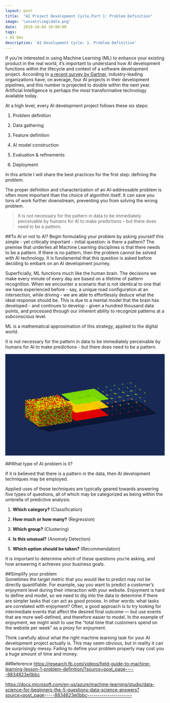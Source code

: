 ```yaml
---
layout: post
title:  "AI Project Development Cycle,Part 1: Problem Definition"
image: '\assets\img\data.png'
date:   2019-10-04 10:00:00
tags:
- AI Dev
description: 'AI Development Cycle: 1. Problem Definition'
---
```


If you’re interested in using Machine Learning (ML) to enhance your existing product in the real world, it’s important to understand how AI development functions within the lifecycle and context of a software development project. According to [a recent survey by Gartner](https://www.gartner.com/en/newsroom/press-releases/2019-07-15-gartner-survey-reveals-leading-organizations-expect-t), industry-leading organizations have, on average, four AI
projects in their development pipelines, and this number is projected to double within the next year. Artificial Intelligence is perhaps the most transformative technology available today.

At a high level, every AI development project follows these six steps:

1) Problem definition

2) Data gathering

3) Feature definition

4) AI model construction

5) Evaluation & refinements

6) Deployment

In this article I will share the best practices for the first step: defining the problem.

The proper definition and characterization of an AI-addressable problem is often more important than the choice of algorithm itself. It can save you tons of work further downstream, preventing you from solving the wrong problem.

>It is not necessary for the pattern in data to be immediately perceivable by humans for AI to make predictions - but there does need to be a pattern.



##To AI or not to AI?
Begin formulating your problem by asking yourself this simple - yet critically important - initial question: is there a pattern? The premise that underlies all Machine Learning disciplines is that there needs to be a pattern. If there is no pattern, then the problem cannot be solved with AI technology. It is fundamental that this question is asked before deciding to embark on an AI development journey.

Superficially, ML functions much like the human brain. The decisions we make every minute of every day are based on a lifetime of pattern recognition. When we encounter a scenario that is not identical to one that we have experienced before - say, a unique road configuration at an intersection, while driving - we are able to effortlessly deduce what the ideal response should be. This is due to a mental model that the brain has developed - and continues to develop - given a hundred thousand data points, and processed through our inherent ability to recognize patterns at a subconscious level.

ML is a mathematical approximation of this strategy, applied to the digital world.

It is not necessary for the pattern in data to be immediately perceivable by humans for AI to make predictions - but there does need to be a pattern.

![If it is believed that there is a pattern in the data, then AI development techniques may be employed.](..\assets\img\data.png)  

##What type of AI problem is it?

If it is believed that there is a pattern in the data, then AI development techniques may be employed.

Applied uses of these techniques are typically geared towards answering five types of questions, all of which may be categorized as being within the umbrella of predictive analysis:

1) **Which category?** (Classification)

2) **How much or how many?** (Regression)

3) **Which group?** (Clustering)

4) **Is this unusual?** (Anomaly Detection)

5) **Which option should be taken?** (Recommendation)

It is important to determine *which* of these questions you’re asking, and how answering it achieves your business goals.

##Simplify your problem  
Sometimes the target metric that you would like to predict may not be directly quantifiable. For example, say you want to predict a customer’s enjoyment level during their interaction with your website. Enjoyment is hard to define and model, so we need to dig into the data to determine if there are simpler tasks that can act as good proxies. In other words: what tasks are correlated with enjoyment? Often, a good approach is to try looking for intermediate events that affect the desired final outcome — but use events that are more well-defined, and therefore easier to model. In the example of enjoyment, we might wish to use the “total time that customers spend on the website per week” as a proxy for enjoyment.  

Think carefully about what the right machine learning task for your AI development project actually is. This may seem obvious, but in reality it can be surprisingly messy. Failing to define your problem properly may cost you a huge amount of time and money.  

##Reference
https://research.fb.com/videos/field-guide-to-machine-learning-lesson-1-problem-definition/?source=post_page-----8834823e0bbc  

https://docs.microsoft.com/en-us/azure/machine-learning/studio/data-science-for-beginners-the-5-questions-data-science-answers?source=post_page-----8834823e0bbc----------------------
